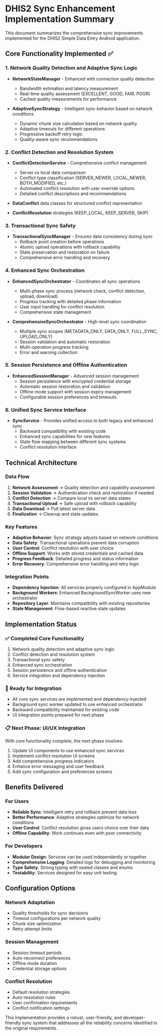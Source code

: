 # DHIS2 Sync Enhancement Implementation Summary

This document summarizes the comprehensive sync improvements implemented for the DHIS2 Simple Data Entry Android application.

## Core Functionality Implemented ✅

### 1. Network Quality Detection and Adaptive Sync Logic
- **NetworkStateManager** - Enhanced with connection quality detection
  - Bandwidth estimation and latency measurement
  - Real-time quality assessment (EXCELLENT, GOOD, FAIR, POOR)
  - Cached quality measurements for performance

- **AdaptiveSyncStrategy** - Intelligent sync behavior based on network conditions
  - Dynamic chunk size calculation based on network quality
  - Adaptive timeouts for different operations
  - Progressive backoff retry logic
  - Quality-aware sync recommendations

### 2. Conflict Detection and Resolution System
- **ConflictDetectionService** - Comprehensive conflict management
  - Server vs local data comparison
  - Conflict type classification (SERVER_NEWER, LOCAL_NEWER, BOTH_MODIFIED, etc.)
  - Automated conflict resolution with user override options
  - Detailed conflict descriptions and recommendations

- **DataConflict** data classes for structured conflict representation
- **ConflictResolution** strategies (KEEP_LOCAL, KEEP_SERVER, SKIP)

### 3. Transactional Sync Safety
- **TransactionalSyncManager** - Ensures data consistency during sync
  - Rollback point creation before operations
  - Atomic upload operations with rollback capability
  - State preservation and restoration on failure
  - Comprehensive error handling and recovery

### 4. Enhanced Sync Orchestration
- **EnhancedSyncOrchestrator** - Coordinates all sync operations
  - Multi-phase sync process (network check, conflict detection, upload, download)
  - Progress tracking with detailed phase information
  - User input handling for conflict resolution
  - Comprehensive state management

- **ComprehensiveSyncOrchestrator** - High-level sync coordination
  - Multiple sync scopes (METADATA_ONLY, DATA_ONLY, FULL_SYNC, UPLOAD_ONLY)
  - Session validation and automatic restoration
  - Multi-operation progress tracking
  - Error and warning collection

### 5. Session Persistence and Offline Authentication
- **EnhancedSessionManager** - Advanced session management
  - Session persistence with encrypted credential storage
  - Automatic session restoration and validation
  - Offline mode support with session expiry management
  - Configurable session preferences and timeouts

### 6. Unified Sync Service Interface
- **SyncService** - Provides unified access to both legacy and enhanced sync
  - Backward compatibility with existing code
  - Enhanced sync capabilities for new features
  - State flow mapping between different sync systems
  - Conflict resolution interface

## Technical Architecture

### Data Flow
1. **Network Assessment** → Quality detection and capability assessment
2. **Session Validation** → Authentication check and restoration if needed
3. **Conflict Detection** → Compare local vs server data states
4. **Transactional Upload** → Safe upload with rollback capability
5. **Data Download** → Pull latest server data
6. **Finalization** → Cleanup and state updates

### Key Features
- **Adaptive Behavior**: Sync strategy adjusts based on network conditions
- **Data Safety**: Transactional operations prevent data corruption
- **User Control**: Conflict resolution with user choice
- **Offline Support**: Works with stored credentials and cached data
- **Progress Feedback**: Detailed progress and status information
- **Error Recovery**: Comprehensive error handling and retry logic

### Integration Points
- **Dependency Injection**: All services properly configured in AppModule
- **Background Workers**: Enhanced BackgroundSyncWorker uses new orchestrator
- **Repository Layer**: Maintains compatibility with existing repositories
- **State Management**: Flow-based reactive state updates

## Implementation Status

### ✅ Completed Core Functionality
1. Network quality detection and adaptive sync logic
2. Conflict detection and resolution system
3. Transactional sync safety
4. Enhanced sync orchestration
5. Session persistence and offline authentication
6. Service integration and dependency injection

### 🔄 Ready for Integration
- All core sync services are implemented and dependency-injected
- Background sync worker updated to use enhanced orchestrator
- Backward compatibility maintained for existing code
- UI integration points prepared for next phase

### 📋 Next Phase: UI/UX Integration
With core functionality complete, the next phase involves:
1. Update UI components to use enhanced sync services
2. Implement conflict resolution UI screens
3. Add comprehensive progress indicators
4. Enhance error messaging and user feedback
5. Add sync configuration and preferences screens

## Benefits Delivered

### For Users
- **Reliable Sync**: Intelligent retry and rollback prevent data loss
- **Better Performance**: Adaptive strategies optimize for network conditions
- **User Control**: Conflict resolution gives users choice over their data
- **Offline Capability**: Work continues even with poor connectivity

### For Developers
- **Modular Design**: Services can be used independently or together
- **Comprehensive Logging**: Detailed logs for debugging and monitoring
- **Type Safety**: Strong typing with sealed classes and enums
- **Testability**: Services designed for easy unit testing

## Configuration Options

### Network Adaptation
- Quality thresholds for sync decisions
- Timeout configurations per network quality
- Chunk size optimization
- Retry attempt limits

### Session Management
- Session timeout periods
- Auto-reconnect preferences
- Offline mode duration
- Credential storage options

### Conflict Resolution
- Default resolution strategies
- Auto-resolution rules
- User confirmation requirements
- Conflict notification settings

This implementation provides a robust, user-friendly, and developer-friendly sync system that addresses all the reliability concerns identified in the original requirements.